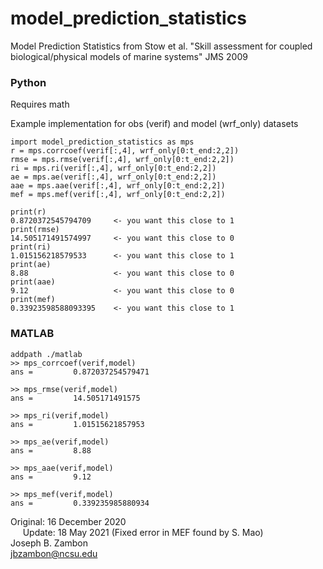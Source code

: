 # model_prediction_statistics
Model Prediction Statistics from Stow et al. "Skill assessment for coupled biological/physical models of marine systems" JMS 2009  

### Python  
Requires math  

Example implementation for obs (verif) and model (wrf_only) datasets  

```
import model_prediction_statistics as mps
r = mps.corrcoef(verif[:,4], wrf_only[0:t_end:2,2])
rmse = mps.rmse(verif[:,4], wrf_only[0:t_end:2,2])
ri = mps.ri(verif[:,4], wrf_only[0:t_end:2,2])
ae = mps.ae(verif[:,4], wrf_only[0:t_end:2,2])
aae = mps.aae(verif[:,4], wrf_only[0:t_end:2,2])
mef = mps.mef(verif[:,4], wrf_only[0:t_end:2,2])

print(r)
0.8720372545794709     <- you want this close to 1
print(rmse)
14.505171491574997     <- you want this close to 0
print(ri)
1.015156218579533      <- you want this close to 1
print(ae)
8.88                   <- you want this close to 0
print(aae)
9.12                   <- you want this close to 0
print(mef)
0.33923598588093395    <- you want this close to 1
```

### MATLAB  
```
addpath ./matlab
>> mps_corrcoef(verif,model)
ans =         0.872037254579471

>> mps_rmse(verif,model)    
ans =         14.505171491575

>> mps_ri(verif,model)  
ans =         1.01515621857953

>> mps_ae(verif,model)
ans =         8.88

>> mps_aae(verif,model)
ans =         9.12

>> mps_mef(verif,model)
ans =         0.339235985880934
```


Original: 16 December 2020  
     Update: 18 May 2021 (Fixed error in MEF found by S. Mao)  
Joseph B. Zambon  
jbzambon@ncsu.edu
